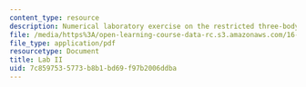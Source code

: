 ```yaml
---
content_type: resource
description: Numerical laboratory exercise on the restricted three-body problem.
file: /media/https%3A/open-learning-course-data-rc.s3.amazonaws.com/16-07-dynamics-fall-2009/7c8597535773b8b1bd69f97b2006ddba_MIT16_07F09_lab2.pdf
file_type: application/pdf
resourcetype: Document
title: Lab II
uid: 7c859753-5773-b8b1-bd69-f97b2006ddba
---
```

